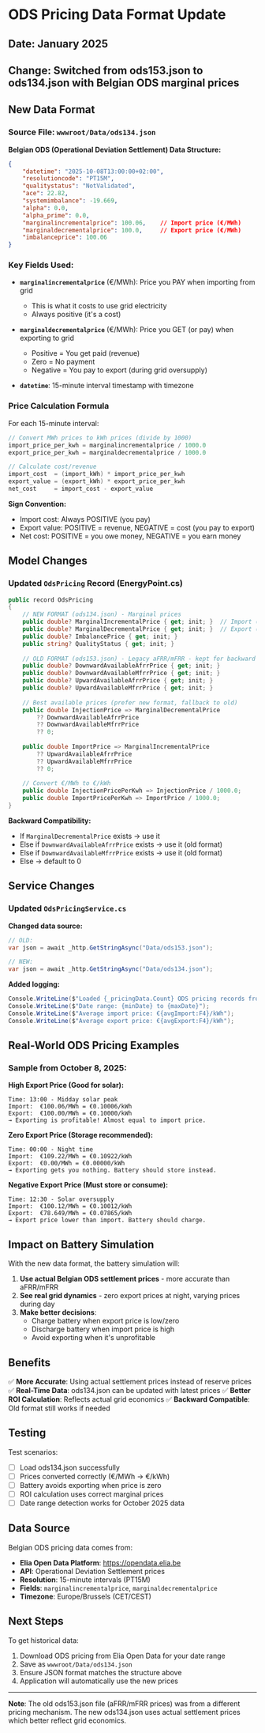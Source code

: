 # ODS Pricing Data Format Update

## Date: January 2025
## Change: Switched from ods153.json to ods134.json with Belgian ODS marginal prices

## New Data Format

### Source File: `wwwroot/Data/ods134.json`

**Belgian ODS (Operational Deviation Settlement) Data Structure:**

```json
{
    "datetime": "2025-10-08T13:00:00+02:00",
    "resolutioncode": "PT15M",
    "qualitystatus": "NotValidated",
    "ace": 22.82,
    "systemimbalance": -19.669,
    "alpha": 0.0,
    "alpha_prime": 0.0,
    "marginalincrementalprice": 100.06,    // Import price (€/MWh)
    "marginaldecrementalprice": 100.0,     // Export price (€/MWh)
    "imbalanceprice": 100.06
}
```

### Key Fields Used:

- **`marginalincrementalprice`** (€/MWh): Price you PAY when importing from grid
  - This is what it costs to use grid electricity
  - Always positive (it's a cost)

- **`marginaldecrementalprice`** (€/MWh): Price you GET (or pay) when exporting to grid
  - Positive = You get paid (revenue)
  - Zero = No payment
  - Negative = You pay to export (during grid oversupply)

- **`datetime`**: 15-minute interval timestamp with timezone

### Price Calculation Formula

For each 15-minute interval:

```csharp
// Convert MWh prices to kWh prices (divide by 1000)
import_price_per_kwh = marginalincrementalprice / 1000.0
export_price_per_kwh = marginaldecrementalprice / 1000.0

// Calculate cost/revenue
import_cost  = (import_kWh) * import_price_per_kwh
export_value = (export_kWh) * export_price_per_kwh
net_cost     = import_cost - export_value
```

**Sign Convention:**
- Import cost: Always POSITIVE (you pay)
- Export value: POSITIVE = revenue, NEGATIVE = cost (you pay to export)
- Net cost: POSITIVE = you owe money, NEGATIVE = you earn money

## Model Changes

### Updated `OdsPricing` Record (EnergyPoint.cs)

```csharp
public record OdsPricing
{
    // NEW FORMAT (ods134.json) - Marginal prices
    public double? MarginalIncrementalPrice { get; init; }  // Import (€/MWh)
    public double? MarginalDecrementalPrice { get; init; }  // Export (€/MWh)
    public double? ImbalancePrice { get; init; }
    public string? QualityStatus { get; init; }
    
    // OLD FORMAT (ods153.json) - Legacy aFRR/mFRR - kept for backward compatibility
    public double? DownwardAvailableAfrrPrice { get; init; }
    public double? DownwardAvailableMfrrPrice { get; init; }
    public double? UpwardAvailableAfrrPrice { get; init; }
    public double? UpwardAvailableMfrrPrice { get; init; }
    
    // Best available prices (prefer new format, fallback to old)
    public double InjectionPrice => MarginalDecrementalPrice 
        ?? DownwardAvailableAfrrPrice 
        ?? DownwardAvailableMfrrPrice 
        ?? 0;
        
    public double ImportPrice => MarginalIncrementalPrice 
        ?? UpwardAvailableAfrrPrice 
        ?? UpwardAvailableMfrrPrice 
        ?? 0;
    
    // Convert €/MWh to €/kWh
    public double InjectionPricePerKwh => InjectionPrice / 1000.0;
    public double ImportPricePerKwh => ImportPrice / 1000.0;
}
```

**Backward Compatibility:**
- If `MarginalDecrementalPrice` exists → use it
- Else if `DownwardAvailableAfrrPrice` exists → use it (old format)
- Else if `DownwardAvailableMfrrPrice` exists → use it (old format)
- Else → default to 0

## Service Changes

### Updated `OdsPricingService.cs`

**Changed data source:**
```csharp
// OLD:
var json = await _http.GetStringAsync("Data/ods153.json");

// NEW:
var json = await _http.GetStringAsync("Data/ods134.json");
```

**Added logging:**
```csharp
Console.WriteLine($"Loaded {_pricingData.Count} ODS pricing records from ods134.json");
Console.WriteLine($"Date range: {minDate} to {maxDate}");
Console.WriteLine($"Average import price: €{avgImport:F4}/kWh");
Console.WriteLine($"Average export price: €{avgExport:F4}/kWh");
```

## Real-World ODS Pricing Examples

### Sample from October 8, 2025:

**High Export Price (Good for solar):**
```
Time: 13:00 - Midday solar peak
Import:  €100.06/MWh = €0.10006/kWh
Export:  €100.00/MWh = €0.10000/kWh
→ Exporting is profitable! Almost equal to import price.
```

**Zero Export Price (Storage recommended):**
```
Time: 00:00 - Night time
Import:  €109.22/MWh = €0.10922/kWh
Export:  €0.00/MWh = €0.00000/kWh
→ Exporting gets you nothing. Battery should store instead.
```

**Negative Export Price (Must store or consume):**
```
Time: 12:30 - Solar oversupply
Import:  €100.12/MWh = €0.10012/kWh
Export:  €78.649/MWh = €0.07865/kWh
→ Export price lower than import. Battery should charge.
```

## Impact on Battery Simulation

With the new data format, the battery simulation will:

1. **Use actual Belgian ODS settlement prices** - more accurate than aFRR/mFRR
2. **See real grid dynamics** - zero export prices at night, varying prices during day
3. **Make better decisions**:
   - Charge battery when export price is low/zero
   - Discharge battery when import price is high
   - Avoid exporting when it's unprofitable

## Benefits

✅ **More Accurate**: Using actual settlement prices instead of reserve prices
✅ **Real-Time Data**: ods134.json can be updated with latest prices
✅ **Better ROI Calculation**: Reflects actual grid economics
✅ **Backward Compatible**: Old format still works if needed

## Testing

Test scenarios:
- [ ] Load ods134.json successfully
- [ ] Prices converted correctly (€/MWh → €/kWh)
- [ ] Battery avoids exporting when price is zero
- [ ] ROI calculation uses correct marginal prices
- [ ] Date range detection works for October 2025 data

## Data Source

Belgian ODS pricing data comes from:
- **Elia Open Data Platform**: https://opendata.elia.be
- **API**: Operational Deviation Settlement prices
- **Resolution**: 15-minute intervals (PT15M)
- **Fields**: `marginalincrementalprice`, `marginaldecrementalprice`
- **Timezone**: Europe/Brussels (CET/CEST)

## Next Steps

To get historical data:
1. Download ODS pricing from Elia Open Data for your date range
2. Save as `wwwroot/Data/ods134.json`
3. Ensure JSON format matches the structure above
4. Application will automatically use the new prices

---

**Note**: The old ods153.json file (aFRR/mFRR prices) was from a different pricing mechanism. The new ods134.json uses actual settlement prices which better reflect grid economics.
